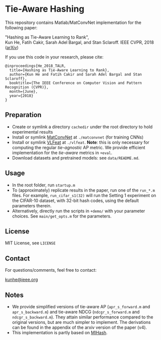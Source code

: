 # Tie-Aware Hashing
This repository contains Matlab/MatConvNet implementation for the following paper:

"Hashing as Tie-Aware Learning to Rank",  
    Kun He, Fatih Cakir, Sarah Adel Bargal, and Stan Sclaroff.
    IEEE CVPR, 2018 ([arXiv](https://arxiv.org/abs/1705.08562))

If you use this code in your research, please cite:
```
@inproceedings{He_2018_TALR,
  title={Hashing as Tie-Aware Learning to Rank},
  author={Kun He and Fatih Cakir and Sarah Adel Bargal and Stan Sclaroff},
  booktitle={The IEEE Conference on Computer Vision and Pattern Recognition (CVPR)},
  month={June}, 
  year={2018}
}
```

## Preparation
- Create or symlink a directory `cachedir` under the root directory to hold experimental results
- Install or symlink [MatConvNet](http://www.vlfeat.org/matconvnet/) at `./matconvnet` (for training CNNs)
- Install or symlink [VLFeat](http://www.vlfeat.org/)  at `./vlfeat`. 
**Note**: this is only necessary for computing the regular *tie-agnostic* AP metric.
We provide efficient implementation for the *tie-aware* metrics in `+eval`.
- Download datasets and pretrained models: see `data/README.md`.

## Usage
- In the root folder, run `startup.m`
- To (approximately) replicate results in the paper, run one of the `run_*.m` files.
For example, `run_cifar_s1(32)` will run the Setting 1 experiment on the CIFAR-10 dataset, with 32-bit hash codes, using the default parameters therein.
- Alternatively, directly run the scripts in `+demo/` with your parameter choices.
See `main/get_opts.m` for the parameters.

## License
MIT License, see `LICENSE`

## Contact
For questions/comments, feel free to contact:

kunhe@ieee.org

## Notes
- We provide simplified versions of tie-aware AP (`apr_s_forward.m` and `apr_s_backward.m`) 
and tie-aware NDCG (`ndcgr_s_forward.m` and `ndcgr_s_backward.m`).
They attain similar performance compared to the original versions, but are much simpler to implement.
The derivations can be found in the appendix of the arxiv version of the paper (v4).
- This implementation is partly based on [MIHash](http://github.com/fcakir/mihash).

